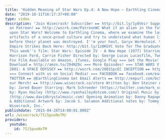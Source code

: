 ```yaml
---
title: 'Hidden Meaning of Star Wars Ep.4: A New Hope – Earthling Cinema'
date: "2019-10-11T16:17:37+08:00"
type: video
description: 'Join Wisecrack! Subscribe! ►► http://bit.ly/1y8Veir Support Wisecrack
  on Patreon! ►► http://wscrk.com/PatreonWC What if an alien in the future stumbled
  upon Star Wars? Welcome to Earthling Cinema, where we examine the last remaining
  artifacts of a once-proud culture and try to understand what human lives were like
  before their planet was destroyed. I''m your host, Garyx Wormuloid. Vote for The
  Empire Strikes Back Here: http://bit.ly/1z0KGYC Vote for The Graduate Here: http://bit.ly/1b1zPSK
  This week''s film: Star Wars: Episode IV - A New Hope (1977) Starring: Mark Hamill,
  Harrison Ford, Carrie Fisher Directed by: George Lucas Lucasfilm, Twentieth Century
  Fox Film Available on Amazon, iTunes, Google Play === Get the Movie! === Digital
  Download ► http://amzn.to/294NZ8c === More Episodes! === STAR WARS V ►► http://wscrk.com/StrWr5EC
  2001: A SPACE ODYSSEY ►► http://wscrk.com/2001SpcEC INCEPTION ►► http://wscrk.com/IncpnEC
  === Connect with us on Social Media! === FACEBOOK ►► facebook.com/earthlingcinema
  TWITTER ►► @EarthlingCinema Get Email Alerts ►► http://eepurl.com/bcSRD9 Check out
  our Merch! ►► http://www.wisecrack.co/store Written by: Ben Steiner Analysis & Directed
  by: Jared Bauer Starring: Mark Schroeder (https://twitter.com/mark_schroeder) Edited
  by: Ryan Hailey (http://www.ryanhaileydotcom.com/) Original Music by: David Krystal
  (http://www.davidkrystalmusic.com) Opening Animation by: Danny Rapaport Producer
  & Additional Artwork by: Jacob S. Salamon Additional notes by: Tommy Cook © 2015
  Wisecrack, Inc.'
publishdate: "2015-04-26T14:00:01.000Z"
url: /wisecrack/7Ii5puoNxTM/
providers:
  youtube:
    id: 7Ii5puoNxTM
---
```

